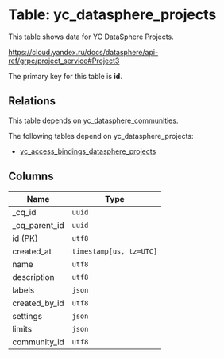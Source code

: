 # Table: yc_datasphere_projects

This table shows data for YC DataSphere Projects.

https://cloud.yandex.ru/docs/datasphere/api-ref/grpc/project_service#Project3

The primary key for this table is **id**.

## Relations

This table depends on [yc_datasphere_communities](yc_datasphere_communities.md).

The following tables depend on yc_datasphere_projects:
  - [yc_access_bindings_datasphere_projects](yc_access_bindings_datasphere_projects.md)

## Columns

| Name          | Type          |
| ------------- | ------------- |
|_cq_id|`uuid`|
|_cq_parent_id|`uuid`|
|id (PK)|`utf8`|
|created_at|`timestamp[us, tz=UTC]`|
|name|`utf8`|
|description|`utf8`|
|labels|`json`|
|created_by_id|`utf8`|
|settings|`json`|
|limits|`json`|
|community_id|`utf8`|